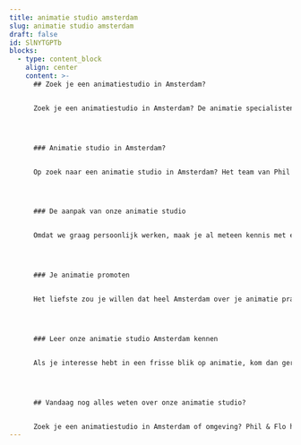 ```yaml
---
title: animatie studio amsterdam
slug: animatie studio amsterdam
draft: false
id: SlNYTGPTb
blocks:
  - type: content_block
    align: center
    content: >-
      ## Zoek je een animatiestudio in Amsterdam?


      Zoek je een animatiestudio in Amsterdam? De animatie specialisten van Phil & Flo staan klaar om voor bedrijven, organisaties en ondernemers in Amsterdam pakkende en unieke animatiefilms te maken.




      ### Animatie studio in Amsterdam?


      Op zoek naar een animatie studio in Amsterdam? Het team van Phil & Flo is klaar om samen met jou de uitdaging aan te gaan. We leveren geen standaardwerk, maar maken iedere animatie op maat. Er zijn immers al genoeg animaties online te vinden die er hetzelfde uitzien. Kijk samen met onze frisse blik hoe jij animatie effectief kunt inzetten in je marketing, en het een onmisbaar onderdeel maakt van je content strategie. [Maak direct een afspraak met onze adviseurs!](https://www.freshtv.nl/contact/)




      ### De aanpak van onze animatie studio


      Omdat we graag persoonlijk werken, maak je al meteen kennis met een van onze projectmanagers die voor onze studio in Amsterdam werken. Die stippelt samen met jou het traject verder uit. Daarbij vragen we je om je input en feedback op concept, strategie en script. Natuurlijk luisteren we ook graag naar jouw designers en huisstijl: wij vinden het belangrijk als je een consistente, visuele stijl hebt, en daar horen animaties bij.




      ### Je animatie promoten


      Het liefste zou je willen dat heel Amsterdam over je animatie praat, als deze eenmaal af is. Wij ook, want we zijn trots op ons werk. Daarom bieden we je ook ondersteuning op het gebied van videomarketing. Met gerichte campagnes en de juiste zoekmachineoptimalisatie zorg je ervoor dat niemand je boodschap over het hoofd ziet. Voor je het weet, gaat de sneeuwbal rollen en wordt je animatiefilm overal geliket en geshared.




      ### Leer onze animatie studio Amsterdam kennen


      Als je interesse hebt in een frisse blik op animatie, kom dan gerust langs bij onze studio in Amsterdam of nodig ons uit bij jou op locatie! We gaan graag met je in gesprek om je meer te vertellen over de mogelijkheden. En als je met ons in zee wilt, leren wij je uiteraard ook graag beter kennen. Zo kunnen we voor jou op maat een unieke animatie maken die helemaal bij je past, en jouw verhaal vertelt zoals jij dat wilt.




      ## Vandaag nog alles weten over onze animatie studio?


      Zoek je een animatiestudio in Amsterdam of omgeving? Phil & Flo heeft een vestiging in Amsterdam. Onze getalenteerde en creatieve professionals produceren animaties die op een luchtige en duidelijke manier uitleggen en overtuigen. Drink vandaag nog een smoothie met ons!
---
```

